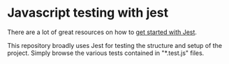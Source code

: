 # Javascript testing with jest

There are a lot of great resources on how to [get started with Jest](https://jestjs.io/docs/en/getting-started).

This repository broadly uses Jest for testing the structure and setup of the project. Simply browse the various tests contained in "\*.test.js" files.
